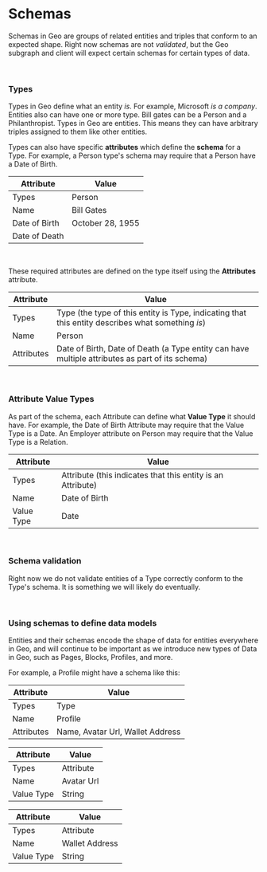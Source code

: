 # Schemas

Schemas in Geo are groups of related entities and triples that conform to an expected shape. Right now schemas are not _validated_, but the Geo subgraph and client will expect certain schemas for certain types of data.

<br>

### Types

Types in Geo define what an entity _is_. For example, Microsoft _is a company_. Entities also can have one or more type. Bill gates can be a Person and a Philanthropist. Types in Geo are entities. This means they can have arbitrary triples assigned to them like other entities.

Types can also have specific **attributes** which define the **schema** for a Type. For example, a Person type's schema may require that a Person have a Date of Birth.

| Attribute     | Value            |
| ------------- | ---------------- |
| Types         | Person           |
| Name          | Bill Gates       |
| Date of Birth | October 28, 1955 |
| Date of Death |                  |

<br>

These required attributes are defined on the type itself using the **Attributes** attribute.

| Attribute  | Value                                                                                             |
| ---------- | ------------------------------------------------------------------------------------------------- |
| Types      | Type (the type of this entity is Type, indicating that this entity describes what something _is_) |
| Name       | Person                                                                                            |
| Attributes | Date of Birth, Date of Death (a Type entity can have multiple attributes as part of its schema)   |

<br>

### Attribute Value Types

As part of the schema, each Attribute can define what **Value Type** it should have. For example, the Date of Birth Attribute may require that the Value Type is a Date. An Employer attribute on Person may require that the Value Type is a Relation.

| Attribute  | Value                                                       |
| ---------- | ----------------------------------------------------------- |
| Types      | Attribute (this indicates that this entity is an Attribute) |
| Name       | Date of Birth                                               |
| Value Type | Date                                                        |

<br>

### Schema validation

Right now we do not validate entities of a Type correctly conform to the Type's schema. It is something we will likely do eventually.

<br>

### Using schemas to define data models

Entities and their schemas encode the shape of data for entities everywhere in Geo, and will continue to be important as we introduce new types of Data in Geo, such as Pages, Blocks, Profiles, and more.

For example, a Profile might have a schema like this:

| Attribute  | Value                            |
| ---------- | -------------------------------- |
| Types      | Type                             |
| Name       | Profile                          |
| Attributes | Name, Avatar Url, Wallet Address |

| Attribute  | Value      |
| ---------- | ---------- |
| Types      | Attribute  |
| Name       | Avatar Url |
| Value Type | String     |

| Attribute  | Value          |
| ---------- | -------------- |
| Types      | Attribute      |
| Name       | Wallet Address |
| Value Type | String         |
